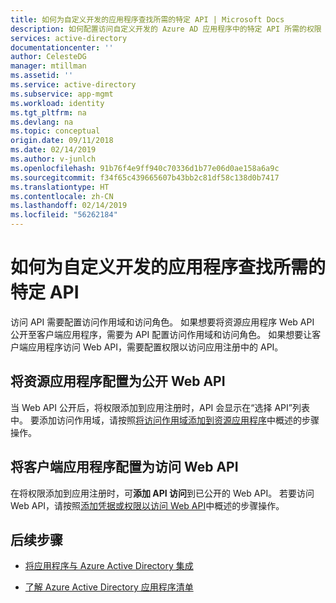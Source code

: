 ```yaml
---
title: 如何为自定义开发的应用程序查找所需的特定 API | Microsoft Docs
description: 如何配置访问自定义开发的 Azure AD 应用程序中的特定 API 所需的权限
services: active-directory
documentationcenter: ''
author: CelesteDG
manager: mtillman
ms.assetid: ''
ms.service: active-directory
ms.subservice: app-mgmt
ms.workload: identity
ms.tgt_pltfrm: na
ms.devlang: na
ms.topic: conceptual
origin.date: 09/11/2018
ms.date: 02/14/2019
ms.author: v-junlch
ms.openlocfilehash: 91b76f4e9ff940c70336d1b77e06d0ae158a6a9c
ms.sourcegitcommit: f34f65c439665607b43bb2c81df58c138d0b7417
ms.translationtype: HT
ms.contentlocale: zh-CN
ms.lasthandoff: 02/14/2019
ms.locfileid: "56262184"
---
```

# <a name="how-to-find-a-specific-api-needed-for-a-custom-developed-application"></a>如何为自定义开发的应用程序查找所需的特定 API

访问 API 需要配置访问作用域和访问角色。 如果想要将资源应用程序 Web API 公开至客户端应用程序，需要为 API 配置访问作用域和访问角色。 如果想要让客户端应用程序访问 Web API，需要配置权限以访问应用注册中的 API。

## <a name="configuring-a-resource-application-to-expose-web-apis"></a>将资源应用程序配置为公开 Web API

当 Web API 公开后，将权限添加到应用注册时，API 会显示在“选择 API”列表中。 要添加访问作用域，请按照[将访问作用域添加到资源应用程序](/active-directory/develop/active-directory-integrating-applications)中概述的步骤操作。

## <a name="configuring-a-client-application-to-access-web-apis"></a>将客户端应用程序配置为访问 Web API

在将权限添加到应用注册时，可**添加 API 访问**到已公开的 Web API。 若要访问 Web API，请按照[添加凭据或权限以访问 Web API](/active-directory/develop/active-directory-integrating-applications)中概述的步骤操作。

## <a name="next-steps"></a>后续步骤

-   [将应用程序与 Azure Active Directory 集成](/active-directory/develop/active-directory-integrating-applications)

-   [了解 Azure Active Directory 应用程序清单](/active-directory/develop/active-directory-application-manifest)



<!-- Update_Description: link update -->